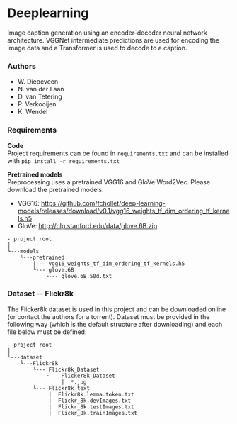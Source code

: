 # Deeplearning
Image caption generation using an encoder-decoder neural network architecture. VGGNet intermediate predictions are used for encoding the image data and a Transformer is used to decode to a caption.

### Authors
- W. Diepeveen
- N. van der Laan
- D. van Tetering
- P. Verkooijen
- K. Wendel

### Requirements
**Code**  
Project requirements can be found in `requirements.txt` and can be installed with `pip install -r requirements.txt`

**Pretrained models**  
Preprocessing uses a pretrained VGG16 and GloVe Word2Vec. Please download the pretrained models.
- VGG16: https://github.com/fchollet/deep-learning-models/releases/download/v0.1/vgg16_weights_tf_dim_ordering_tf_kernels.h5
- GloVe: http://nlp.stanford.edu/data/glove.6B.zip 
```
- project root
│
└---models
    └---pretrained
        |--- vgg16_weights_tf_dim_ordering_tf_kernels.h5
        └--- glove.6B
            └--- glove.6B.50d.txt
``` 

### Dataset -- Flickr8k
The Flicker8k dataset is used in this project and can be downloaded online (or contact the authors for a torrent).
Dataset must be provided in the following way (which is the default structure after downloading) and each file below must be defined:
```
- project root
│
└---dataset
    └---Flickr8k
        └--- Flickr8k_Dataset
            └--- Flicker8k_Dataset
                 |  *.jpg
        └--- Flickr8k_text            
             |  Flickr8k.lemma.token.txt
             |  Flickr_8k.devImages.txt
             |  Flickr_8k.testImages.txt
             |  Flickr_8k.trainImages.txt
``` 


 